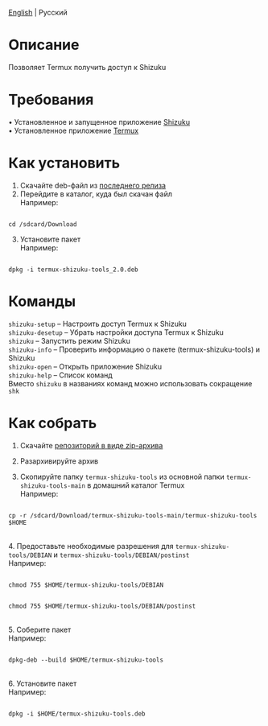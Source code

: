 [English](/README.md) | Русский

# Описание
Позволяет Termux получить доступ к Shizuku

# Требования
• Установленное и запущенное приложение [Shizuku](https://github.com/RikkaApps/Shizuku)
</br>• Установленное приложение [Termux](https://github.com/termux/termux-app)

# Как установить
1. Скачайте deb-файл из [последнего релиза](https://github.com/AlexeiCrystal/termux-shizuku-tools/releases/latest)
2. Перейдите в каталог, куда был скачан файл</br>
Например:</br>
```

cd /sdcard/Download

```
3. Установите пакет</br>
Например:</br>
```

dpkg -i termux-shizuku-tools_2.0.deb

```

# Команды
`shizuku-setup` – Настроить доступ Termux к Shizuku</br>
`shizuku-desetup` – Убрать настройки доступа Termux к Shizuku</br>
`shizuku` – Запустить режим Shizuku</br>
`shizuku-info` – Проверить информацию о пакете (termux-shizuku-tools) и Shizuku</br>
`shizuku-open` – Открыть приложение Shizuku</br>
`shizuku-help` – Список команд</br>
Вместо `shizuku` в названиях команд можно использовать сокращение `shk`

# Как собрать
1. Скачайте [репозиторий в виде zip-архива](https://github.com/AlexeiCrystal/termux-shizuku-tools/archive/refs/heads/main.zip)</br>

2. Разархивируйте архив</br>

3. Скопируйте папку `termux-shizuku-tools` из основной папки `termux-shizuku-tools-main` в домашний каталог Termux
</br>Например:</br>
```

cp -r /sdcard/Download/termux-shizuku-tools-main/termux-shizuku-tools $HOME

```

</br>4. Предоставьте необходимые разрешения для `termux-shizuku-tools/DEBIAN` и `termux-shizuku-tools/DEBIAN/postinst`
</br>Например:
```

chmod 755 $HOME/termux-shizuku-tools/DEBIAN

```
```

chmod 755 $HOME/termux-shizuku-tools/DEBIAN/postinst

```

</br>5. Соберите пакет
</br>Например:
```

dpkg-deb --build $HOME/termux-shizuku-tools

```

</br>6. Установите пакет
</br>Например:
```

dpkg -i $HOME/termux-shizuku-tools.deb

```
